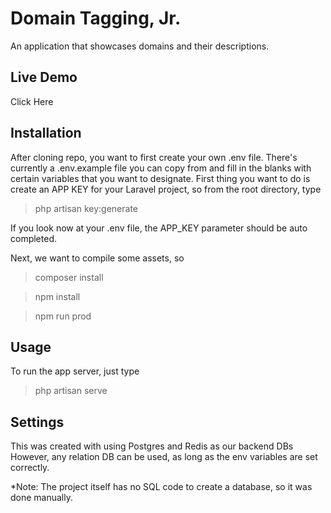 # Domain Tagging, Jr.
An application that showcases domains and their descriptions.

## Live Demo
Click Here

## Installation
After cloning repo, you want to first create your own .env file. 
There's currently a .env.example file you can copy from and fill in the blanks with certain variables that you want to designate.
First thing you want to do is create an APP KEY for your Laravel project, so from the root directory, type
> php artisan key:generate

If you look now at your .env file, the APP_KEY parameter should be auto completed.

Next, we want to compile some assets, so
> composer install

> npm install

> npm run prod

## Usage
To run the app server, just type
> php artisan serve

## Settings
This was created with using Postgres and Redis as our backend DBs
However, any relation DB can be used, as long as the env variables 
are set correctly.

*Note: The project itself has no SQL code to create a database, so it was done manually.